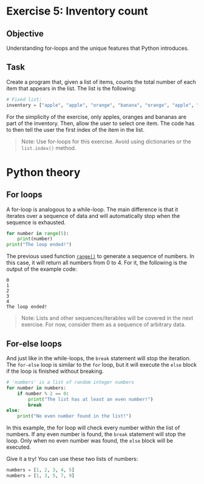 # Exercise 5: Inventory count

## Objective
Understanding for-loops and the unique features that Python introduces.

## Task

Create a program that, given a list of items, counts the total number of each item that appears in the list.
The list is the following:
```python
# Fixed list:
inventory = ["apple", "apple", "orange", "banana", "orange", "apple", "banana", "banana"]
```

For the simplicity of the exercise, only apples, oranges and bananas are part of the inventory.
Then, allow the user to select one item. The code has to then tell the user the first index of the item in the list.

> Note: Use for-loops for this exercise. Avoid using dictionaries or the `list.index()` method.
 
# Python theory

## For loops

A for-loop is analogous to a while-loop.
The main difference is that it iterates over a sequence of data and will automatically stop when the sequence is exhausted.

```python
for number in range(5):
    print(number)
print("The loop ended!")
```

The previous used function [`range()`](https://docs.python.org/3/library/functions.html#func-range) to generate a sequence of numbers.
In this case, it will return all numbers from 0 to 4.
For it, the following is the output of the example code:

```
0
1
2
3
4
The loop ended!
```

> Note: Lists and other sequences/iterables will be covered in the next exercise.
> For now, consider them as a sequence of arbitrary data.

## For-else loops

And just like in the while-loops, the `break` statement will stop the iteration.
The `for-else` loop is similar to the `for` loop, but it will execute the `else` block if the loop is finished without breaking.

```python
# 'numbers' is a list of random integer numbers
for number in numbers:
    if number % 2 == 0:
        print("The list has at least an even number!")
        break
else:
    print("No even number found in the list!")
```

In this example, the for loop will check every number within the list of numbers.
If any even number is found, the `break` statement will stop the loop.
Only when no even number was found, the `else` block will be executed.

Give it a try!
You can use these two lists of numbers:

````python
numbers = [1, 2, 3, 4, 5]
numbers = [1, 3, 5, 7, 9]
````
